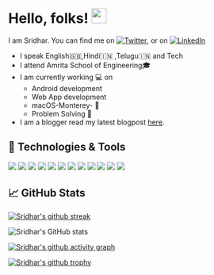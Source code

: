 # Hello, folks! <img src="https://raw.githubusercontent.com/MartinHeinz/MartinHeinz/master/wave.gif" width="30px">

I am Sridhar. You can find me on [![Twitter][1.2]][1], or on [![LinkedIn][3.2]][3]

- I speak English🇬🇧,Hindi🇮🇳 ,Telugu🇮🇳 and Tech
- I attend Amrita School of Engineering🎓 
- I am currently working 💻 on
  - Android development 
  - Web App development
  - macOS-Monterey- 
  - Problem Solving 🔧
- I am a blogger read my latest blogpost [here][9].


[9]: https://sridharsaikalavalapalli.medium.com/dive-into-metasploit-61309bdda08e

<!-- hello  -->

## 🔧 Technologies & Tools
<!-- this is a pure comment. -->
![](https://img.shields.io/badge/OS-macOS-informational?style=flat&logo=apple&logoColor=white&color=2bbc8a)
![](https://img.shields.io/badge/Editor-Android_Studio-informational?style=flat&logo=android-studio&logoColor=white&color=2bbc8a)
![](https://img.shields.io/badge/Editor-IntelliJ-informational?style=flat&logo=intellij-idea&logoColor=white&color=2bbc8a)
![](https://img.shields.io/badge/Editor-vs_code-informational?style=flat&logo=vs-code&logoColor=white&color=2bbc8a)
![](https://img.shields.io/badge/Editor-Atom-informational?style=flat&logo=atom&logoColor=white&color=2bbc8a)
![](https://img.shields.io/badge/Code-Kotlin-informational?style=flat&logo=kotlin&logoColor=white&color=2bbc8a)
![](https://img.shields.io/badge/Code-Python-informational?style=flat&logo=python&logoColor=white&color=2bbc8a)
![](https://img.shields.io/badge/Code-C-informational?style=flat&logo=c&logoColor=white&color=2bbc8a)
![](https://img.shields.io/badge/Code-C++-informational?style=flat&logo=c&logoColor=white&color=2bbc8a)
![](https://img.shields.io/badge/Code-Java-informational?style=flat&logo=java&logoColor=white&color=2bbc8a)
![](https://img.shields.io/badge/Code-JavaScript-informational?style=flat&logo=javascript&logoColor=white&color=2bbc8a)
![](https://img.shields.io/badge/Tools-MySql-informational?style=flat&logo=mysql&logoColor=white&color=2bbc8a)

## &#x1f4c8; GitHub Stats

<!--
<a href="https://github.com/sridhar-5">
  <img align="center" src="https://github-readme-stats.vercel.app/api/top-langs/?username=sridhar-5&theme='chartreuse-dark'&hide=html&title_color=ffffff&text_color=c9cacc&icon_color=2bbc8a&bg_color=1d1f21" />
</a>
fair comment....
-->


[![Sridhar's github streak](https://github-readme-streak-stats.herokuapp.com/?user=sridhar-5&theme=blue-green)](https://github.com/sridhar-5/github-readme-streak-stats)

![Sridhar's GitHub stats](https://github-readme-stats.vercel.app/api?username=sridhar-5&show_icons=true&theme=chartreuse-dark)

[![Sridhar's github activity graph](https://activity-graph.herokuapp.com/graph?username=sridhar-5&theme=dracula)](https://github.com/sridhar-5)

[![Sridhar's github trophy](https://github-profile-trophy.vercel.app/?username=sridhar-5&row=1)](https://github.com/sridhar-5/github-profile-trophy)


<!-- icons with padding just an ordinary comment by me-->

[1.1]: http://i.imgur.com/tXSoThF.png
[2.1]: http://i.imgur.com/0o48UoR.png

<!-- icons without padding -->

[1.2]: http://i.imgur.com/wWzX9uB.png "twitter icon without padding"
[2.2]: http://i.imgur.com/9I6NRUm.png "github icon without padding"
[3.2]: https://raw.githubusercontent.com/MartinHeinz/MartinHeinz/master/linkedin-3-16.png "LinkedIn icon without padding"


<!-- links to your social media accounts..! -->
<!-- just a commment that's it -->

[1]: https://twitter.com/Sridhar__05
[2]: https://github.com/sridhar-5
[3]: https://www.linkedin.com/in/venkatasridharsai-kalavalapalli-ba72a8190/
